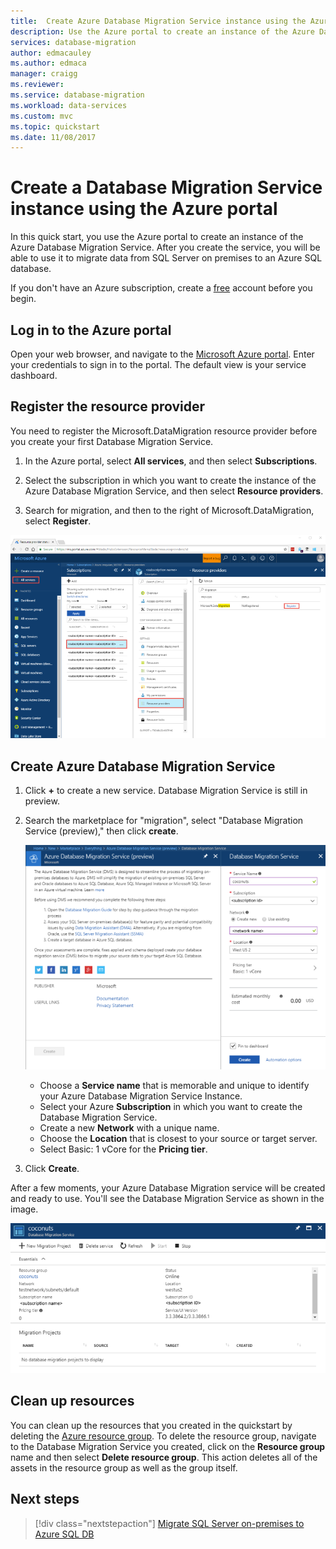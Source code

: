 ```yaml
---
title:  Create Azure Database Migration Service instance using the Azure portal | Microsoft Docs
description: Use the Azure portal to create an instance of the Azure Database Migration Service
services: database-migration
author: edmacauley
ms.author: edmaca
manager: craigg
ms.reviewer: 
ms.service: database-migration
ms.workload: data-services
ms.custom: mvc
ms.topic: quickstart
ms.date: 11/08/2017
---
```


# Create a Database Migration Service instance using the Azure portal
In this quick start, you use the Azure portal to create an instance of the Azure Database Migration Service.  After you create the service, you will be able to use it to migrate data from SQL Server on premises to an Azure SQL database.

If you don't have an Azure subscription, create a [free](https://azure.microsoft.com/free/) account before you begin.

## Log in to the Azure portal
Open your web browser, and navigate to the [Microsoft Azure portal](https://portal.azure.com/). Enter your credentials to sign in to the portal. The default view is your service dashboard.

## Register the resource provider
You need to register the Microsoft.DataMigration resource provider before you create your first Database Migration Service.

1. In the Azure portal, select **All services**, and then select **Subscriptions**.

1. Select the subscription in which you want to create the instance of the Azure Database Migration Service, and then select **Resource providers**.

1. Search for migration, and then to the right of Microsoft.DataMigration, select **Register**.

![Register resource provider](media/quickstart-create-data-migration-service-portal/dms-register-provider.png)

## Create Azure Database Migration Service
1. Click **+** to create a new service.  Database Migration Service is still in preview.  

1. Search the marketplace for "migration", select "Database Migration Service (preview)," then click **create**.

    ![Create migration service](media/quickstart-create-data-migration-service-portal/dms-create-service.png)

    - Choose a **Service name** that is memorable and unique to identify your Azure Database Migration Service Instance.
    - Select your Azure **Subscription** in which you want to create the Database Migration Service.
    - Create a new **Network** with a unique name.
    - Choose the **Location** that is closest to your source or target server.
    - Select Basic: 1 vCore for the **Pricing tier**.

1. Click **Create**.

After a few moments, your Azure Database Migration service will be created and ready to use.  You'll see the Database Migration Service as shown in the image.

![Migration service created](media/quickstart-create-data-migration-service-portal/dms-service-created.png)

## Clean up resources
You can clean up the resources that you created in the quickstart by deleting the [Azure resource group](../azure-resource-manager/resource-group-overview.md).  To delete the resource group, navigate to the Database Migration Service you created, click on the **Resource group** name and then select **Delete resource group**.  This action deletes all of the assets in the resource group as well as the group itself.

## Next steps
> [!div class="nextstepaction"]
> [Migrate SQL Server on-premises to Azure SQL DB](tutorial-sql-server-to-azure-sql.md)
